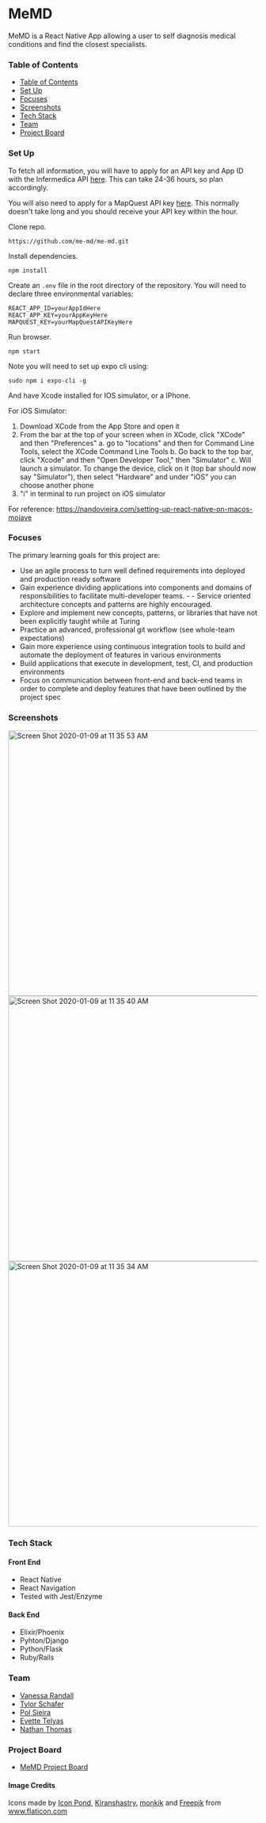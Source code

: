 # MeMD

MeMD is a React Native App allowing a user to self diagnosis medical conditions and find the closest specialists.

### Table of Contents

<!--ts-->
   * [Table of Contents](#table-of-contents)
   * [Set Up](#set-up)
   * [Focuses](#focuses)
   * [Screenshots](#screenshots)
   * [Tech Stack](#tech-stack)
   * [Team](#team)
   * [Project Board](#project-board)
   
<!--te-->

### Set Up

To fetch all information, you will have to apply for an API key and App ID with the Infermedica API [here](https://developer.infermedica.com/signup). This can take 24-36 hours, so plan accordingly.

You will also need to apply for a MapQuest API key [here](https://developer.mapquest.com/plan_purchase/steps/business_edition/business_edition_free/register). This normally doesn't take long and you should receive your API key within the hour.

Clone repo.
```
https://github.com/me-md/me-md.git
```
Install dependencies.
```
npm install
```

Create an `.env` file in the root directory of the repository.
  You will need to declare three environmental variables:
```
REACT_APP_ID=yourAppIdHere
REACT_APP_KEY=yourAppKeyHere
MAPQUEST_KEY=yourMapQuestAPIKeyHere
```

Run browser.
```
npm start
```

Note you will need to set up expo cli using:
```
sudo npm i expo-cli -g
```

And have Xcode installed for IOS simulator, or a IPhone.

For iOS Simulator:
1. Download XCode from the App Store and open it
2. From the bar at the top of your screen when in XCode, click "XCode" and then "Preferences"
  a. go to "locations" and then for Command Line Tools, select the XCode Command Line Tools
  b. Go back to the top bar, click "Xcode" and then "Open Developer Tool," then "Simulator"
  c. Will launch a simulator. To change the device, click on it (top bar should now say "Simulator"), then select "Hardware" and under "iOS" you can choose another phone
3. "i" in terminal to run project on iOS simulator

For reference: https://nandovieira.com/setting-up-react-native-on-macos-mojave


### Focuses

The primary learning goals for this project are:

- Use an agile process to turn well defined requirements into deployed and production ready software
- Gain experience dividing applications into components and domains of responsibilities to facilitate multi-developer teams. -  - Service oriented architecture concepts and patterns are highly encouraged.
- Explore and implement new concepts, patterns, or libraries that have not been explicitly taught while at Turing
- Practice an advanced, professional git workflow (see whole-team expectations)
- Gain more experience using continuous integration tools to build and automate the deployment of features in various environments
- Build applications that execute in development, test, CI, and production environments
- Focus on communication between front-end and back-end teams in order to complete and deploy features that have been outlined by the project spec

### Screenshots

<img width="535" alt="Screen Shot 2020-01-09 at 11 35 53 AM" src="https://user-images.githubusercontent.com/25589695/72379016-775cea00-370a-11ea-9c20-4501c88bc2e2.png">
<img width="535" alt="Screen Shot 2020-01-09 at 11 35 40 AM" src="https://user-images.githubusercontent.com/25589695/72379018-788e1700-370a-11ea-862f-2ce72fc3e0f2.png">
<img width="535" alt="Screen Shot 2020-01-09 at 11 35 34 AM" src="https://user-images.githubusercontent.com/25589695/72379021-79bf4400-370a-11ea-8dfa-fc9dc33e0c1e.png">


### Tech Stack

#### Front End
- React Native
- React Navigation
- Tested with Jest/Enzyme

#### Back End
- Elixir/Phoenix
- Pyhton/Django
- Python/Flask
- Ruby/Rails


### Team
- [Vanessa Randall](https://github.com/vrandall66)
- [Tylor Schafer](https://github.com/tylorschafer)
- [Pol Sieira](https://github.com/polsieira)
- [Evette Telyas](https://github.com/evettetelyas)
- [Nathan Thomas](https://github.com/nathangthomas)

### Project Board
- [MeMD Project Board](https://github.com/orgs/me-md/projects/1)

#### Image Credits

Icons made by <a href="https://www.flaticon.com/authors/popcorns-arts" title="Icon Pond">Icon Pond</a>, <a href="https://www.flaticon.com/authors/kiranshastry" title="Kiranshastry">Kiranshastry</a>, <a href="https://www.flaticon.com/authors/monkik" title="monkik">monkik</a> and <a href="https://www.flaticon.com/authors/freepik" title="Freepik">Freepik</a> from <a href="https://www.flaticon.com/" title="Flaticon">www.flaticon.com</a>
